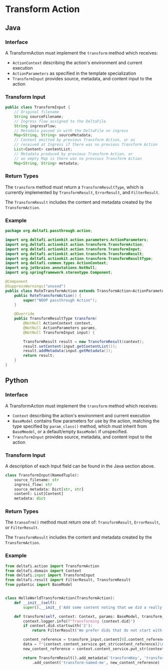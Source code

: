 # Transform Action

## Java

### Interface

A TransformAction must implement the `transform` method which receives:
* `ActionContext` describing the action's environment and current execution
* `ActionParameters` as specified in the template specialization
* `TransformInput` provides source, metadata, and content input to the action

### Transform Input

```java
public class TransformInput {
    // Original filename
    String sourceFilename;
    // Ingress flow assigned to the DeltaFile
    String ingressFlow;
    // Metadata passed in with the DeltaFile on ingress
    Map<String, String> sourceMetadata;
    // Content emitted by previous Transform Action, or as
    // received at Ingress if there was no previous Transform Action
    List<Content> contentList;
    // Metadata produced by previous Transform Action, or
    // an empty Map is there was no previous Transform Action
    Map<String, String> metadata;

```

### Return Types

The `transform` method must return a `TransformResultType`, which is currently implemented by `TransformResult`, `ErrorResult`, and `FilterResult`.

The `TransformResult` includes the content and metadata created by the `TransformAction`.

### Example

```java
package org.deltafi.passthrough.action;

import org.deltafi.actionkit.action.parameters.ActionParameters;
import org.deltafi.actionkit.action.transform.TransformAction;
import org.deltafi.actionkit.action.transform.TransformInput;
import org.deltafi.actionkit.action.transform.TransformResult;
import org.deltafi.actionkit.action.transform.TransformResultType;
import org.deltafi.common.types.ActionContext;
import org.jetbrains.annotations.NotNull;
import org.springframework.stereotype.Component;

@Component
@SuppressWarnings("unused")
public class RoteTransformAction extends TransformAction<ActionParameters> {
    public RoteTransformAction() {
        super("NOOP passthrough Action");
    }

    @Override
    public TransformResultType transform(
        @NotNull ActionContext context,
        @NotNull ActionParameters params,
        @NotNull TransformInput input) {

        TransformResult result = new TransformResult(context);
        result.setContent(input.getContentList());
        result.addMetadata(input.getMetadata());
        return result;
    }
}
```

## Python

### Interface

A TransformAction must implement the `transform` method which receives:
* `Context` describing the action's environment and current execution
* `BaseModel` contains flow parameters for use by the action, matching the type specified by `param_class()` method, which must inherit from `BaseMmodel`, or a default/empty `BaseModel` if unspecified.
* `TransformInput` provides source, metadata, and content input to the action

### Transform Input

A description of each Input field can be found in the Java section above.

```python
class TransformInput(NamedTuple):
    source_filename: str
    ingress_flow: str
    source_metadata: Dict[str, str]
    content: List[Content]
    metadata: dict
```

### Return Types

The `transofrm()` method must return one of: `TransformResult`, `ErrorResult`, or `FilterResult`.

The `TransformResult` includes the content and metadata created by the `TransformAction`.

### Example

```python
from deltafi.action import TransformAction
from deltafi.domain import Context
from deltafi.input import TransformInput
from deltafi.result import FilterResult, TransformResult
from pydantic import BaseModel


class HelloWorldTransformAction(TransformAction):
    def __init__(self):
        super().__init__('Add some content noting that we did a really good job')

    def transform(self, context: Context, params: BaseModel, transform_input: TransformInput):
        context.logger.info(f"Transforming {context.did}")
        if context.did.startswith('2'):
            return FilterResult('We prefer dids that do not start with 2')

        content_reference = transform_input.content[0].content_reference
        data = f"{context.content_service.get_str(content_reference)}\nHelloWorldTransformAction did a great job"
        new_content_reference = context.content_service.put_str(context.did, data, 'test/plain')

        return TransformResult().add_metadata('transformKey', 'transformValue')\
            .add_content('transform-named-me', new_content_reference)
```
